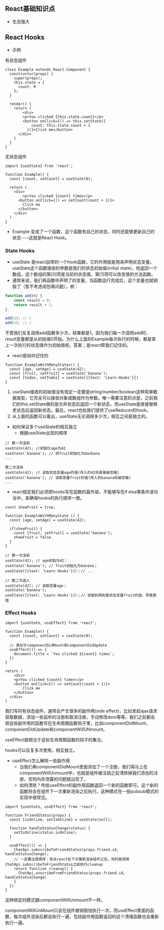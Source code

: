 ## React基础知识点

* 生态强大

## React Hooks

* 示例

有状态组件

```react
class Example extends React.Component {
  constructor(props) {
    super(props);
    this.state = {
      count: 0
    };
  }
  
  render() {
    return (
    	<div>
      	<p>You clicked {this.state.count}</p>
        <button onClick={() => this.setState({
            count: this.state.count + 1
          })}>Click me</button>
      </div>
    )
  }
}
```

无状态组件

```react
import {useState} from 'react';

function Example() {
  const [count, setCount] = useState(0);
  
  return (
  	<div>
    	<p>You clicked {count} times</p>
      <button onClick={() => setCount(count + 1)}>
      	Click me
      </button>
    </div>
  )
}
```

* Example 变成了一个函数，这个函数有自己的状态，同时还能够更新自己的状态----这就是React Hook。

### State Hooks

* useState 是react自带的一个hook函数，它的作用就是用来声明状态变量。useState这个函数接收的参数是我们的状态初始值(initial state)，他返回一个数组，这个数组的第[0]项是当前的状态值，第[1]项可以改变值的方法函数。
* 通常来说，我们再函数中声明了的变量，当函数运行完成后，这个变量也就销毁了（暂不考虑闭包等问题），例：

```javascript
function add(n) {
	const result = 0;
	return result + 1;
}

add(1); // 1
add(1); // 1
```

不管我们反复调用add函数多少次，结果都是1。因为我们每一次调用add时，result变量都是从初始值0开始。为什么上面的Example每次执行的时候，都是拿上一次执行的状态值作为初始值呢。答案；是react帮我们记住的。

* react是如何记住的

```react
function ExampleWithManyStates() {
  const [age, setAge] = useState(42);
  const [fruit, setFruit] = useState('banana');
  const [todos, setTodos] = useState([{text: 'Learn Hooks'}])
}
```

1. useState接收的初始值没有规定一定要是string/number/boolean这种简单数据类型，它完全可以接收对象或数组作为参数。唯一需要注意的点是，之前我们的this.setState做的是合并状态后返回一个新状态，而useState是直接替换老状态后返回新状态。最后，react也给我们提供了useReducer的hook。
2. 从上面的函数可以看出，useState无论调用多少次，相互之间是独立的。

* 如何保证多个useState的相互独立
  * 根据useState出现的顺序

```react
// 第一次渲染
useState(42); //初始化age为42
useState('banana'); // 将fruit初始化为banbana
...

第二次渲染
useState(42); // 读取状态变量age的值(传入的42将直接被忽略)
useState('banana'); // 读取变量fruit的值(传入的banana将被忽略)
...
```

* react规定我们必须把hooks写在函数的最外层，不能够写在if else等条件语句当中，来确保hooks的执行顺序一致。

```react
const showFruit = true;

function ExampleWithManyState () {
  const [age, setAge] = useState(42);
  
  if(showFruit) {
    const [fruit, setFruit] = useState('banana');
    showFruit = false
  }
}

// 第一次渲染
useState(42); // age初始为42；
useState('banana'); // fruit初始化为banana；
useState([{text: 'Learn Hooks'}])；// ...

// 第二次选人
useState(42); // 读取变量age；
useState('banana');
useState([{text: 'Learn Hooks'}])；// 读取到得到是状态变量fruit的值，导致报错
```

### Effect Hooks

```react
import {useState, useEffect} from 'react';

function Example() {
  const [count, setCount] = useState(0);
  
  // 类似于componentDidMount和componentDidUpdate
  useEffect(() => {
    document.title = `You clicked ${count} times`;
  })
}

return (
	<div>
  	<p>You clicked {count} times</p>
    <button onClick={() => setCount(count + 1)}>
    	Click me
    </button>
  </div>
)
```

我们写的有状态组件，通常会产生很多的副作用(side effect)，比如发起ajax请求获取数据，添加一些监听的注册和取消注册，手动修改dom等等。我们之前都会把这些副作用的函数写在生命周期函数钩子里，比如componentDidMount，componentDidUpdate和componentWillUNmount。

useEffect就相当于这些生命周期函数的钩子的集合。

hooks可以反复多次使用，相互独立。

* useEffect怎么解除一些副作用
  * 当我们再componentDidMount里面添加了一个注册，我们得马上在componentWillUnmount中，也就是组件被注销之前清除掉我们添加的注册，否则内存泄露的问题就出现了。
  * 如何清除？传给useEffect的副作用函数返回一个新的函数即可。这个新的函数将会在组件下一次重新渲染之后执行。这种模式在一些pubsub模式的实现中很常见。

```react
import {useState, useEffect} from 'react';

function FriendStatus(props) {
  const [isOnline, setIsOnline] = useState(null);
  
  function handleStatusChange(status) {
    setIsOnline(status.isOnline);
  }
  
  useEffect(() => {
    ChatApi.subscribeToFriendStatus(props.friend.id, handleStatusChange);
    // 一定要注意顺序：告诉react在下次重新渲染组件之后，同时是调用ChatApi.subscribeToFriendStatus之前执行cleanup
    return function cleanup() {
      ChatApi.unscribeFromFriendStatus(props.friend.id, handleStatusChange)
    }
  })
}
```

这种绑定的模式跟componentWillUnmount不一样。

componentWillUnMount只会在组件被销毁钱执行一次，而useEffect里面的函数，每次组件渲染后都会执行一遍，包括副作用函数返回的这个清理函数也会重新执行一遍。